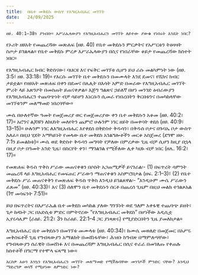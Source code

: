 ```yaml
---
title:  በቤተ መቅደሱ ውስጥ የእግዚአብሔር መገኘት
date:   24/09/2025
---
```

`ዘፀ. 40:1–38ን ያንብቡ። እሥራኤላውያን የእግዚአብሔርን መገኘት ለይተው ያውቁ የነበሩት እንዴት ነበር?`


የኦሪት ዘፀአት የመጨረሻው መጽሐፍ (ዘፀ. 40) የቤተ መቅደሱን ምርቃትና የአሥርቱን ትዕዛዛት ስጦታ ይገልጻል። የቤተ መቅደሱ ምረቃ እሥራኤላውያን በሲና የነበራቸው ቆይታ የመጨረሻው ክስተት ነበር።

የእግዚአብሔር ክብር ቅድስናው፣ ባህርዩ እና የፍቅር መገኘቱ ሲሆን ይህ ራሱ መልካምነት ነው (ዘፀ. 3:5፤ ዘፀ. 33:18፣ 19)። የእርሱ መገኘት ቤተ መቅደሱን በመሙላት እንደ ደመና፣ የሼክና ክብር ታይቷል። የዘፀአት መጽሐፍ በቀን በደመና በሌሊት በእሳት አምድ በመራው የእግዚአብሔር መገኘት ምሪት ላይ አጽንዖት በመስጠት ይጠናቀቃል። እጅግ ግልጽና ኃይለኛ በሆነ መንገድ ዕብራውያን የእግዚአብሔርን ተጨባጭነት ብቻ ሳይሆን እነርሱን ሲመራ የነበረበትን ቅርበቱንና በመካከላቸው መገኘቱንም መለማመድ ነበረባቸው።

ሙሴ በሁለተኛው ዓመት የመጀመሪያ ወር የመጀመሪያው ቀን ቤተ መቅደሱን አቆመ (ዘፀ. 40:2፣ 17)። አሮንና ልጆቹን ለክህነት መለየትን ጨምሮ ሁሉንም ነገር ዘይት በመቀባት ቀደሰ (ዘፀ. 40:9፣ 13–15)። ሁሉንም ነገር ለእግዚአብሔር እየቀደሰ በቅድስተ ቅዱሳን፣ በቅዱስ ቦታና በጉባኤ ቦታ ውስጥ አለፈ። በዚህ ሂደት አማካይነት የመላው ቤተ መቅደስ አገልግሎቶችን መርቆ አስጀመረ (ደግሞ ዘሁ. 7:1ን ይመልከቱ)። ሙሴ ወደ ቅድስተ ቅዱሳን መግባት የቻለው በምረቃው ጊዜ ብቻ ሲሆን ከዚያ በኋላ በዚያ ቦታ በዓመት አንድ ጊዜ፣ በስርየት ቀን፣ ማገልገል የሚችለው ሊቀ ካህኑ ብቻ ነበር (ዘሌ. 16:2፣ 17)።

የመጽሐፍ ቅዱስ ጥቅስ ሥራው መጠናቀቁን በሶስት አጋጠሚዎች ይናገራል፡- (1) በፍጥረት ሳምንት መጨረሻ ላይ እግዚአብሔር የመፍጠር ሥራውን ማጠናቀቁን አስምሮበታል (ዘፍ. 2:1–3)፤ (2) የቤተ መቅደሱ ሥራ መጠናቀቅን የመጽሐፍ ቅዱስ ጥቅስ እንዲህ ይገልጸዋል፡- “እንዲሁም ሙሴ ሥራውን ፈጸመ” (ዘፀ. 40:33)፤ እና (3) ሰለሞን ቤተ መቅደሱን ሰርቶ በጨረሰ ጊዜም በዚህ መልክ ተገልጾአል (1ኛ መሳፍንት 7:51)።

ይህ በፍጥረትና በእሥራኤል ቤተ መቅደስ መካከል ያለው ግንኙነት ወደ ዓለም አቀፋዊ ተጨባጭ ይዘት፣ ጌታ ከዳኑት ጋር በአድሲቱ ምድር በምትኖረው “የእግዚአብሔር መቅደስ” በሆነችው አዲሲቷ ኢየሩሳሌም (ራዕይ. 21:2፣ 3ን ከራዕይ. 22:1–4 ጋር ያነጻጽሩ) የሚያድርበትን ጊዜ ያመለክታል።

እግዚአብሔር ቤተ መቅደሱን በመገኘቱ መሙላቱ (ዘፀ. 40:34)፣ ከሙሴ መወለድ በመጀመር በአሥሩ መቅሰፍቶች ጊዜ የግብጻውያን አማልክት በመሸነፋቸው፣ ሕዝቡ ከግብጽ በማምለጣቸው፣ የግብጻውያን ሰራዊት በመሸነፉ እና በመጨረሻም እግዚአብሔር በሲና ተራራ በመገለጡ የቀጠሉ ክስተቶች በግርማ የተሞላ ፍጻሜ ነው።

`እርስዎ አሁን እንኳን የእግዚአብሔርን መገኘት መለማመድ የሚችሉባቸው መንገዶች ምንድር ናቸው? እንዲህ ማድረግዎ ወሳኝ የሚሆነው ለምንድር ነው?`